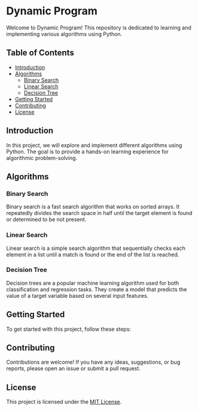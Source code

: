 # Dynamic Program

Welcome to Dynamic Program! This repository is dedicated to learning and implementing various algorithms using Python.

## Table of Contents

- [Introduction](#introduction)
- [Algorithms](#algorithms)
    - [Binary Search](#binary-search)
    - [Linear Search](#linear-search)
    - [Decision Tree](#decision-tree)
- [Getting Started](#getting-started)
- [Contributing](#contributing)
- [License](#license)

## Introduction

In this project, we will explore and implement different algorithms using Python. The goal is to provide a hands-on learning experience for algorithmic problem-solving.

## Algorithms

### Binary Search

Binary search is a fast search algorithm that works on sorted arrays. It repeatedly divides the search space in half until the target element is found or determined to be not present.

### Linear Search

Linear search is a simple search algorithm that sequentially checks each element in a list until a match is found or the end of the list is reached.

### Decision Tree

Decision trees are a popular machine learning algorithm used for both classification and regression tasks. They create a model that predicts the value of a target variable based on several input features.

## Getting Started

To get started with this project, follow these steps:


## Contributing

Contributions are welcome! If you have any ideas, suggestions, or bug reports, please open an issue or submit a pull request.

## License

This project is licensed under the [MIT License](LICENSE).
